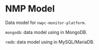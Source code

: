# NMP Model

Data model for `nwpc-monitor-platform`.

`mongodb`: data model using in MongoDB.

`rmdb`: data model using in MySQL/MariaDB.